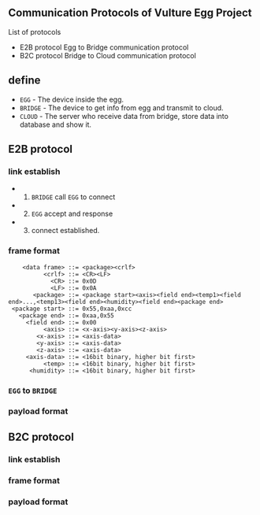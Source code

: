
## Communication Protocols of Vulture Egg Project

List of protocols

* E2B protocol Egg to Bridge communication protocol
* B2C protocol Bridge to Cloud communication protocol

## define

* `EGG`    - The device inside the egg.
* `BRIDGE` - The device to get info from egg and transmit to cloud.
* `CLOUD`  - The server who receive data from bridge, store data into database and show it.

## E2B protocol

### link establish

* 1. `BRIDGE` call `EGG` to connect
* 2. `EGG` accept and response
* 3. connect established.

### frame format

```text
    <data frame> ::= <package><crlf>
          <crlf> ::= <CR><LF>
            <CR> ::= 0x0D
            <LF> ::= 0x0A
       <package> ::= <package start><axis><field end><temp1><field end>...,<temp13><field end><humidity><field end><package end>
 <package start> ::= 0x55,0xaa,0xcc
   <package end> ::= 0xaa,0x55
     <field end> ::= 0x00
          <axis> ::= <x-axis><y-axis><z-axis>
        <x-axis> ::= <axis-data>
        <y-axis> ::= <axis-data>
        <z-axis> ::= <axis-data>
     <axis-data> ::= <16bit binary, higher bit first>
          <temp> ::= <16bit binary, higher bit first>
      <humidity> ::= <16bit binary, higher bit first>
```

### `EGG` to `BRIDGE`


### payload format


## B2C protocol


### link establish

### frame format

### payload format
